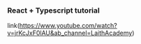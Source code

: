 ### React + Typescript tutorial 

link(https://www.youtube.com/watch?v=jrKcJxF0lAU&ab_channel=LaithAcademy)